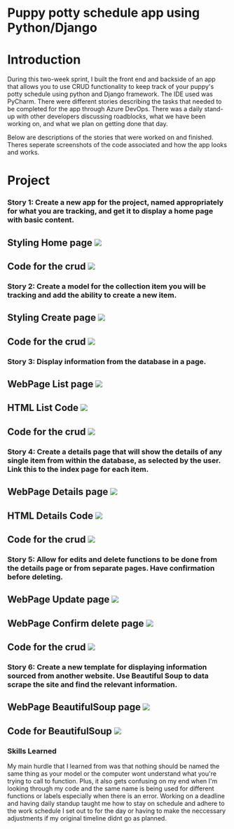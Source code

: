 # Puppy potty schedule app using Python/Django

# Introduction
During this two-week sprint, I built the front end and backside of an app that allows you to use CRUD functionality to keep track of your puppy's potty schedule using python and Django framework. The IDE used was PyCharm. There were different stories describing the tasks that needed to be completed for the app through Azure DevOps. There was a daily stand-up with other developers discussing roadblocks, what we have been working on, and what we plan on getting done that day. 

Below are descriptions of the stories that were worked on and finished. Theres seperate screenshots of the code associated and how the app looks and works.

# Project

### Story 1: Create a new app for the project, named appropriately for what you are tracking, and get it to display a home page with basic content.
## Styling Home page ![](images/App(home).png)
## Code for the crud ![](images/Crud.png) 
    
### Story 2: Create a model for the collection item you will be tracking and add the ability to create a new item.
## Styling Create page ![](images/App(create).png)
## Code for the crud ![](images/Crud.png) 


### Story 3: Display information from the database in a page.
## WebPage List page ![](images/App(list).png)
## HTML List Code ![](images/ListHTML.png)
## Code for the crud ![](images/Crud.png) 

### Story 4: Create a details page that will show the details of any single item from within the database, as selected by the user. Link this to the index page for each item.
## WebPage Details page ![](images/App(Details).png)  
## HTML Details Code ![](images/DetailsHTML.png)
## Code for the crud ![](images/Crud(2).png) 
    
### Story 5: Allow for edits and delete functions to be done from the details page or from separate pages. Have confirmation before deleting.
## WebPage Update page ![](images/App(update).png) 
## WebPage Confirm delete page ![](images/App(ConfirmDelete).png) 
## Code for the crud ![](images/Crud(2).png)
 
### Story 6: Create a new template for displaying information sourced from another website. Use Beautiful Soup to data scrape the site and find the relevant information.
## WebPage BeautifulSoup page ![](images/App(BeautifulSoup).png) 
## Code for BeautifulSoup ![](images/BeautifulSoup.png)

### Skills Learned
My main hurdle that I learned from was that nothing should be named the same thing as your model or the computer wont understand what you're trying to call to function. Plus, it also gets confusing on my end when I'm looking through my code and the same name is being used for different functions or labels especially when there is an error.
Working on a deadline and having daily standup taught me how to stay on schedule and adhere to the work schedule I set out to for the day or having to make the neccessary adjustments if my original timeline didnt go as planned. 
